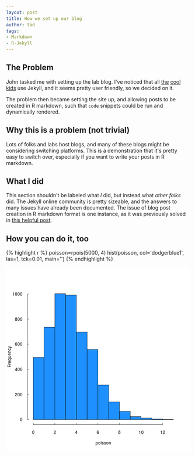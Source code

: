 ```yaml
---
layout: post
title: How we set up our blog
author: tad
tags:
- Markdown
- R-Jekyll
---
```


## The Problem
John tasked me with setting up the lab blog. I've noticed that all [the](http://www.carlboettiger.info/) [cool](http://scottchamberlain.info/) [kids](http://www.fromthebottomoftheheap.net/) use Jekyll, and it seems pretty user friendly, so we decided on it. 

The problem then became setting the site up, and allowing posts to be created in R markdown, such that `code` snippets could be run and dynamically rendered.

## Why this is a problem (not trivial)

Lots of folks and labs host blogs, and many of these blogs might be considering switching platforms. This is a demonstration that it's pretty easy to switch over, especially if you want to write your posts in R markdown. 

## What I did

This section shouldn't be labeled what _I_ did, but instead what _other folks_ did. The Jekyll online community is pretty sizeable, and the answers to many issues have already been documented. The issue of blog post creation in R markdown format is one instance, as it was previously solved in [this helpful post](http://www.jonzelner.net/jekyll/knitr/r/2014/07/02/autogen-knitr/). 


## How you can do it, too





{% highlight r %}
poisson=rpois(5000, 4)
hist(poisson, col='dodgerblue1', las=1, tck=0.01, main='')
{% endhighlight %}

![center](/../figs/2015-1-12-Setting-Up/unnamed-chunk-1.png) 



